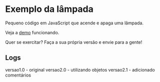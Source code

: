 Exemplo da lâmpada
===


Pequeno código em JavaScript que acende e apaga uma lâmpada.

Veja a [demo](# 'demo') funcionando.

Quer se exercitar? Faça a sua própria versão e envie para a gente!


Logs
---

versao1.0 - original
versao2.0 - utilizando objetos
versao2.1 - adicionado comentários
